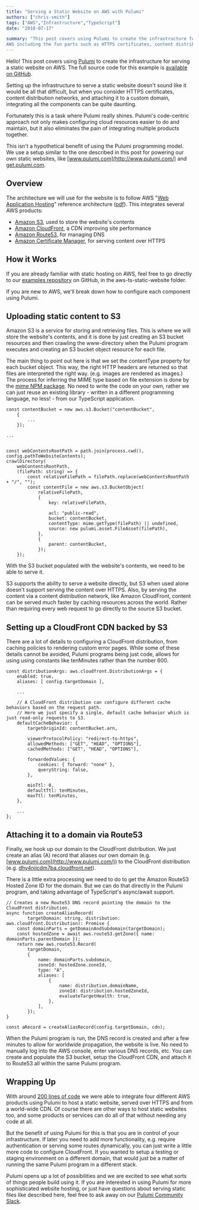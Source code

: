 ```yaml
---
title: "Serving a Static Website on AWS with Pulumi"
authors: ["chris-smith"]
tags: ["AWS","Infrastructure","TypeScript"]
date: "2018-07-17"

summary: "This post covers using Pulumi to create the infrastructure for serving a static website on
AWS including the fun parts such as HTTPS certificates, content distribution networks, and attaching it to a custom domain."
---
```


Hello! This post covers using [Pulumi](/) to create the
infrastructure for serving a static website on AWS. The full source code
for this example is [available on GitHub](https://github.com/pulumi/examples/blob/master/aws-ts-static-website/index.ts).

Setting up the infrastructure to serve a static website doesn't sound
like it would be all that difficult, but when you consider HTTPS
certificates, content distribution networks, and attaching it to a
custom domain, integrating all the components can be quite daunting. 

Fortunately this is a task where Pulumi really shines. Pulumi's
code-centric approach not only makes configuring cloud resources easier
to do and maintain, but it also eliminates the pain of integrating
multiple products together.

This isn't a hypothetical benefit of using the Pulumi programming model.
We use a setup similar to the one described in this post for powering
our own static websites, like [www.pulumi.com](http://www.pulumi.com/)
and [get.pulumi.com](http://get.pulumi.com).

## Overview

The architecture we will use for the website is to follow AWS "[Web Application Hosting](https://aws.amazon.com/architecture/)"
reference architecture ([pdf](https://media.amazonwebservices.com/architecturecenter/AWS_ac_ra_web_01.pdf)).
This integrates several AWS products: 

-   [Amazon S3](https://aws.amazon.com/s3/), used to store the
    website's contents
-   [Amazon CloudFront](https://aws.amazon.com/cloudfront/), a CDN
    improving site performance
-   [Amazon Route53](https://aws.amazon.com/route53/), for managing DNS
-   [Amazon Certificate
    Manager](https://aws.amazon.com/certificate-manager/), for serving
    content over HTTPS

## How it Works

If you are already familiar with static hosting on AWS, feel free to go
directly to our [examples repository](https://github.com/pulumi/examples) on GitHub, in the
aws-ts-static-website folder. 

If you are new to AWS, we'll break down how to configure each component
using Pulumi.

## Uploading static content to S3

Amazon S3 is a service for storing and retrieving files. This is where
we will store the website's contents, and it is done by just creating an
S3 bucket resources and then crawling the www-directory when the Pulumi
program executes and creating an S3 bucket object resource for each
file.

The main thing to point out here is that we set the contentType property
for each bucket object. This way, the right HTTP headers are returned so
that files are interpreted the right way. (e.g. images are rendered as
images.) The process for inferring the MIME type based on file extension
is done by the [mime NPM package](https://www.npmjs.com/package/mime).
No need to write the code on your own, rather we can just reuse an
existing library - written in a different programming language, no less! - from our TypeScript application.

    const contentBucket = new aws.s3.Bucket("contentBucket",
        {
            ...
        });

    ...


    const webContentsRootPath = path.join(process.cwd(), config.pathToWebsiteContents);
    crawlDirectory(
        webContentsRootPath,
        (filePath: string) => {
            const relativeFilePath = filePath.replace(webContentsRootPath + "/", "");
            const contentFile = new aws.s3.BucketObject(
                relativeFilePath,
                {
                    key: relativeFilePath,

                    acl: "public-read",
                    bucket: contentBucket,
                    contentType: mime.getType(filePath) || undefined,
                    source: new pulumi.asset.FileAsset(filePath),
                },
                {
                    parent: contentBucket,
                });
        });

With the S3 bucket populated with the website's contents, we need to be
able to serve it.

S3 supports the ability to serve a website directly, but S3 when used
alone doesn't support serving the content over HTTPS. Also, by serving
the content via a content distribution network, like Amazon CloudFront,
content can be served much faster by caching resources across the world.
Rather than requiring every web request to go directly to the source S3
bucket.

## Setting up a CloudFront CDN backed by S3

There are a lot of details to configuring a CloudFront distribution,
from caching policies to rendering custom error pages. While some of
these details cannot be avoided, Pulumi programs being just code, allows
for using using constants like tenMinutes rather than the number 600.

    const distributionArgs: aws.cloudfront.DistributionArgs = {
        enabled: true,
        aliases: [ config.targetDomain ],

        ...

        // A CloudFront distribution can configure different cache behaviors based on the request path.
        // Here we just specify a single, default cache behavior which is just read-only requests to S3.
        defaultCacheBehavior: {
            targetOriginId: contentBucket.arn,

            viewerProtocolPolicy: "redirect-to-https",
            allowedMethods: ["GET", "HEAD", "OPTIONS"],
            cachedMethods: ["GET", "HEAD", "OPTIONS"],

            forwardedValues: {
                cookies: { forward: "none" },
                queryString: false,
            },

            minTtl: 0,
            defaultTtl: tenMinutes,
            maxTtl: tenMinutes,
        },

        ...
    };

## Attaching it to a domain via Route53

Finally, we hook up our domain to the CloudFront distribution. We just
create an alias (A) record that aliases our own domain (e.g.
[www.pulumi.com](http://www.pulumi.com/)) to the CloudFront distribution
(e.g. [dhy4niicdm7ba.cloudfront.net](http://dhy4niicdm7ba.cloudfront.net/)).

There is a little extra processing we need to do to get the Amazon
Route53 Hosted Zone ID for the domain. But we can do that directly in
the Pulumi program, and taking advantage of TypeScript's async/await
support.

    // Creates a new Route53 DNS record pointing the domain to the CloudFront distribution.
    async function createAliasRecord(
            targetDomain: string, distribution: aws.cloudfront.Distribution): Promise {
        const domainParts = getDomainAndSubdomain(targetDomain);
        const hostedZone = await aws.route53.getZone({ name: domainParts.parentDomain });
        return new aws.route53.Record(
            targetDomain,
            {
                name: domainParts.subdomain,
                zoneId: hostedZone.zoneId,
                type: "A",
                aliases: [
                    {
                        name: distribution.domainName,
                        zoneId: distribution.hostedZoneId,
                        evaluateTargetHealth: true,
                    },
                ],
            });
    }

    const aRecord = createAliasRecord(config.targetDomain, cdn);

When the Pulumi program is run, the DNS record is created and after a
few minutes to allow for worldwide propagation, the website is live. No
need to manually log into the AWS console, enter various DNS records,
etc. You can create and populate the S3 bucket, setup the CloudFront
CDN, and attach it to Route53 all within the same Pulumi program.

## Wrapping Up

With around [200 lines of code](https://github.com/pulumi/examples/blob/master/aws-ts-static-website/index.ts)
we were able to integrate four different AWS products using Pulumi to
host a static website, served over HTTPS and from a world-wide CDN. Of
course there are other ways to host static websites too, and some
products or services can do all of that without needing any code at all.

But the benefit of using Pulumi for this is that you are in control of
your infrastructure. If later you need to add more functionality, e.g.
require authentication or serving some routes dynamically, you can just
write a little more code to configure CloudFront. If you wanted to setup
a testing or staging environment on a different domain, that would just
be a matter of running the same Pulumi program in a different stack.

Pulumi opens up a lot of possibilities and we are excited to see what
sorts of things people build using it. If you are interested in using
Pulumi for more sophisticated website hosting, or just have questions
about serving static files like described here, feel free to ask away on
our [Pulumi Community Slack](http://slack.pulumi.io/).
